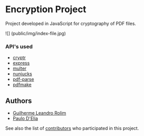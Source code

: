 # Encryption Project

Project developed in JavaScript for cryptography of PDF files.

![] (public/img/index-file.jpg)

### API's used

* [cryptr](https://www.npmjs.com/package/cryptr)
* [express](https://github.com/expressjs/express)
* [multer](https://github.com/expressjs/multer)
* [nunjucks](https://github.com/mozilla/nunjucks)
* [pdf-parse](https://www.npmjs.com/package/pdf-parse)
* [pdfmake](https://www.npmjs.com/package/pdfmake)


## Authors

* [Guilherme Leandro Rolim](https://github.com/Guirdy)
* [Paulo D'Elia](https://github.com/paulodelia)


See also the list of [contributors](https://github.com/Guirdy/encryption-project/graphs/contributors) who participated in this project.
